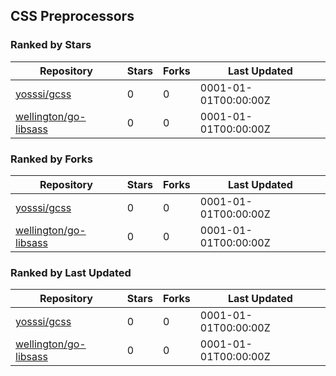 ## CSS Preprocessors

### Ranked by Stars

| Repository | Stars | Forks | Last Updated |
|------------|-------|-------|--------------|
| [yosssi/gcss](https://github.com/yosssi/gcss) | 0 | 0 | 0001-01-01T00:00:00Z |
| [wellington/go-libsass](https://github.com/wellington/go-libsass) | 0 | 0 | 0001-01-01T00:00:00Z |

### Ranked by Forks

| Repository | Stars | Forks | Last Updated |
|------------|-------|-------|--------------|
| [yosssi/gcss](https://github.com/yosssi/gcss) | 0 | 0 | 0001-01-01T00:00:00Z |
| [wellington/go-libsass](https://github.com/wellington/go-libsass) | 0 | 0 | 0001-01-01T00:00:00Z |

### Ranked by Last Updated

| Repository | Stars | Forks | Last Updated |
|------------|-------|-------|--------------|
| [yosssi/gcss](https://github.com/yosssi/gcss) | 0 | 0 | 0001-01-01T00:00:00Z |
| [wellington/go-libsass](https://github.com/wellington/go-libsass) | 0 | 0 | 0001-01-01T00:00:00Z |


